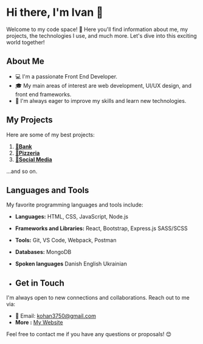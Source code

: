 # Hi there, I'm Ivan 👋

Welcome to my code space! 🚀 Here you'll find information about me, my projects, the technologies I use, and much more. Let's dive into this exciting world together!

## About Me

- 💻 I'm a passionate Front End Developer.
- 🎓 My main areas of interest are web development, UI/UX design, and front end frameworks.
- 🌱 I'm always eager to improve my skills and learn new technologies.

## My Projects

Here are some of my best projects:

1. [**🏦Bank**](https://ivan3750.github.io/SmartBank/)
2. [**🍕Pizzeria**](https://ivan3750.github.io/pizzle/dist/index.html)
3. [**📱Social Media**](https://github.com/Ivan3750/moments)

...and so on.

## Languages and Tools

My favorite programming languages and tools include:

- **Languages:** HTML, CSS, JavaScript, Node.js
- **Frameworks and Libraries:** React, Bootstrap, Express.js SASS/SCSS
- **Tools:** Git, VS Code, Webpack, Postman
- **Databases:** MongoDB
  
- **Spoken languages** Danish English Ukrainian
  
- ## Get in Touch

I'm always open to new connections and collaborations. Reach out to me via:

- 📧 Email: [kohan3750@gmail.com](mailto:kohan3750@gmail.com)
- **More :** [My Website](https://ivan3750.github.io/AboutMe/)

Feel free to contact me if you have any questions or proposals! 😊
